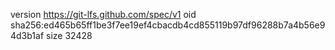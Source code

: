 version https://git-lfs.github.com/spec/v1
oid sha256:ed465b65ff1be3f7ee19ef4cbacdb4cd855119b97df96288b7a4b56e94d3b1af
size 32428

